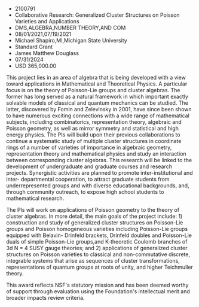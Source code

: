 
* 2100791
* Collaborative Research: Generalized Cluster Structures on Poisson Varieties and Applications
* DMS,ALGEBRA,NUMBER THEORY,AND COM
* 08/01/2021,07/19/2021
* Michael Shapiro,MI,Michigan State University
* Standard Grant
* James Matthew Douglass
* 07/31/2024
* USD 365,000.00

This project lies in an area of algebra that is being developed with a view
toward applications in Mathematical and Theoretical Physics. A particular focus
is on the theory of Poisson-Lie groups and cluster algebras. The former has long
served as a natural framework in which important exactly solvable models of
classical and quantum mechanics can be studied. The latter, discovered by Fomin
and Zelevinsky in 2001, have since been shown to have numerous exciting
connections with a wide range of mathematical subjects, including combinatorics,
representation theory, algebraic and Poisson geometry, as well as mirror
symmetry and statistical and high energy physics. The PIs will build upon their
previous collaborations to continue a systematic study of multiple cluster
structures in coordinate rings of a number of varieties of importance in
algebraic geometry, representation theory and mathematical physics and study an
interaction between corresponding cluster algebras. This research will be linked
to the development of undergraduate and graduate courses and research projects.
Synergistic activities are planned to promote inter-institutional and inter-
departmental cooperation, to attract graduate students from underrepresented
groups and with diverse educational backgrounds, and, through community
outreach, to expose high school students to mathematical research.

The PIs will work on applications of Poisson geometry to the theory of cluster
algebras. In more detail, the main goals of the project include: 1) construction
and study of generalized cluster structures on Poisson-Lie groups and Poisson
homogeneous varieties including Poisson-Lie groups equipped with Belavin-
Drinfeld brackets, Drinfeld doubles and Poisson-Lie duals of simple Poisson-Lie
groups,and K-theoretic Coulomb branches of 3d N = 4 SUSY gauge theories; and 2)
applications of generalized cluster structures on Poisson varieties to classical
and non-commutative discrete, integrable systems that arise as sequences of
cluster transformations, representations of quantum groups at roots of unity,
and higher Teichmuller theory.

This award reflects NSF's statutory mission and has been deemed worthy of
support through evaluation using the Foundation's intellectual merit and broader
impacts review criteria.

